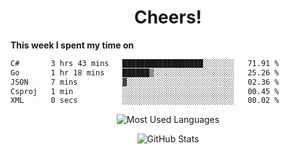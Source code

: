 <h1 align="center">Cheers!</h1>

**This week I spent my time on**
<!--START_SECTION:waka-->

```txt
C#       3 hrs 43 mins   ██████████████████░░░░░░░   71.91 %
Go       1 hr 18 mins    ██████▒░░░░░░░░░░░░░░░░░░   25.26 %
JSON     7 mins          ▓░░░░░░░░░░░░░░░░░░░░░░░░   02.36 %
Csproj   1 min           ░░░░░░░░░░░░░░░░░░░░░░░░░   00.45 %
XML      0 secs          ░░░░░░░░░░░░░░░░░░░░░░░░░   00.02 %
```

<!--END_SECTION:waka-->

<p align="center"><img src="https://github-readme-stats.vercel.app/api/top-langs/?username=thnkrn&layout=compact&hide=html&theme=tokyonight" alt="Most Used Languages" /></p>

<p align="center"><img src="https://github-readme-stats.vercel.app/api?username=thnkrn&show_icons=true&count_private=true&theme=tokyonight&show=reviews&hide_rank=false&rank_icon=github" alt="GitHub Stats" /></p>

<!-- <p align="center"><a href="https://wakatime.com"><img src="https://wakatime.com/share/@thnkrn/40092326-d1bd-471b-89da-9a7c63939402.png" /></p>
 -->
